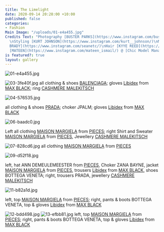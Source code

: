 ```yaml
---
title: The Limelight
date: 2020-09-14 20:28:00 +10:00
published: false
categories:
- Fashion
Main Image: "/uploads/01-e4a455.jpg"
Credits Text: "Photography [BUSTER PARKS](https://www.instagram.com/busterparks/)
  \nStyling [KURT JOHNSON](https://www.instagram.com/kurt__johnson/)\nMakeup [SEAN
  BRADY](https://www.instagram.com/seanetc/)\nHair [KYYE REED](https://www.instagram.com/kyye/)\n\nModel
  [MATEEN](https://www.instagram.com/mateen_ismail/) @ [Chic Model Management](https://www.instagram.com/chic_management/)"
is featured?: true
layout: gallery
---
```


![01-e4a455.jpg](/uploads/01-e4a455.jpg)

![03-3fe40f.jpg](/uploads/03-3fe40f.jpg)
all clothing & shoes [BALENCIAGA](https://www.balenciaga.com/au); gloves [Libidex](https://www.libidex.com/) from [MAX BLACK](https://maxblack.com.au/); ring [CASHMERE MALEKITSCH](https://cashmeremalekitsch.com/)

![04-576535.jpg](/uploads/04-576535.jpg)

all clothing & shoes [PRADA](https://www.prada.com/au/en.html); choker JPALM; gloves [Libidex](https://www.libidex.com/) from [MAX BLACK](https://maxblack.com.au/)

![06-baadc0.jpg](/uploads/06-baadc0.jpg)

Left all clothing [MAISON MARGIELA](https://www.maisonmargiela.com/au) from [PIECES](https://piecesydney.com/); right
Shirt and Sweater [MAISON MARGIELA](https://www.maisonmargiela.com/au) from [PIECES](https://piecesydney.com/), Jewellery [CASHMERE MALEKITSCH](https://cashmeremalekitsch.com/)

![07-828cd6.jpg](/uploads/07-828cd6.jpg)
all clothing [MAISON MARGIELA](https://www.maisonmargiela.com/au) from [PIECES](https://piecesydney.com/)

![09-d52f18.jpg](/uploads/09-d52f18.jpg)

left, hat ANN DEMEULEMEESTER from [PIECES](https://piecesydney.com/), Choker ZANA BAYNE, jacket [MAISON MARGIELA](https://www.maisonmargiela.com/au) from [PIECES](https://piecesydney.com/), trousers [Libidex](https://www.libidex.com/) from [MAX BLACK](https://maxblack.com.au/), shoes BOTTEGA VENETA; right, trousers PRADA, jewellery [CASHMERE MALEKITSCH](https://cashmeremalekitsch.com/)

![11-b82a1d.jpg](/uploads/11-b82a1d.jpg)

left, top [MAISON MARGIELA](https://www.maisonmargiela.com/au) from [PIECES](https://piecesydney.com/);
right, pants & boots BOTTEGA VENETA, top & gloves [Libidex](https://www.libidex.com/) from [MAX BLACK](https://maxblack.com.au/)

![12-bdd498.jpg](/uploads/12-bdd498.jpg) 
![13-efbb81.jpg](/uploads/13-efbb81.jpg)
left, top [MAISON MARGIELA](https://www.maisonmargiela.com/au) from [PIECES](https://piecesydney.com/); right, pants & boots BOTTEGA VENETA, top & gloves [Libidex](https://www.libidex.com/) from [MAX BLACK](https://maxblack.com.au/)



